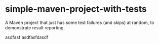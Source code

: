 simple-maven-project-with-tests
===============================

A Maven project that just has some test failures (and skips) at random, to demonstrate result reporting.

asdfasf asdfasfdasdf
